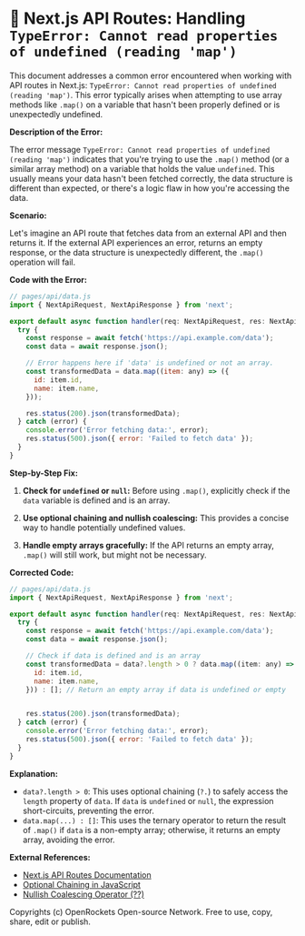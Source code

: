 # 🐞 Next.js API Routes: Handling `TypeError: Cannot read properties of undefined (reading 'map')`


This document addresses a common error encountered when working with API routes in Next.js: `TypeError: Cannot read properties of undefined (reading 'map')`. This error typically arises when attempting to use array methods like `.map()` on a variable that hasn't been properly defined or is unexpectedly undefined.

**Description of the Error:**

The error message `TypeError: Cannot read properties of undefined (reading 'map')` indicates that you're trying to use the `.map()` method (or a similar array method) on a variable that holds the value `undefined`.  This usually means your data hasn't been fetched correctly, the data structure is different than expected, or there's a logic flaw in how you're accessing the data.

**Scenario:**

Let's imagine an API route that fetches data from an external API and then returns it.  If the external API experiences an error, returns an empty response, or the data structure is unexpectedly different, the `.map()` operation will fail.


**Code with the Error:**

```javascript
// pages/api/data.js
import { NextApiRequest, NextApiResponse } from 'next';

export default async function handler(req: NextApiRequest, res: NextApiResponse) {
  try {
    const response = await fetch('https://api.example.com/data');
    const data = await response.json();

    // Error happens here if 'data' is undefined or not an array.
    const transformedData = data.map((item: any) => ({
      id: item.id,
      name: item.name,
    }));

    res.status(200).json(transformedData);
  } catch (error) {
    console.error('Error fetching data:', error);
    res.status(500).json({ error: 'Failed to fetch data' });
  }
}
```


**Step-by-Step Fix:**

1. **Check for `undefined` or `null`:** Before using `.map()`, explicitly check if the `data` variable is defined and is an array.

2. **Use optional chaining and nullish coalescing:** This provides a concise way to handle potentially undefined values.

3. **Handle empty arrays gracefully:**  If the API returns an empty array, `.map()` will still work, but might not be necessary.


**Corrected Code:**

```javascript
// pages/api/data.js
import { NextApiRequest, NextApiResponse } from 'next';

export default async function handler(req: NextApiRequest, res: NextApiResponse) {
  try {
    const response = await fetch('https://api.example.com/data');
    const data = await response.json();

    // Check if data is defined and is an array
    const transformedData = data?.length > 0 ? data.map((item: any) => ({
      id: item.id,
      name: item.name,
    })) : []; // Return an empty array if data is undefined or empty


    res.status(200).json(transformedData);
  } catch (error) {
    console.error('Error fetching data:', error);
    res.status(500).json({ error: 'Failed to fetch data' });
  }
}
```

**Explanation:**

* `data?.length > 0`: This uses optional chaining (`?.`) to safely access the `length` property of `data`. If `data` is `undefined` or `null`, the expression short-circuits, preventing the error.
* `data.map(...) : []`: This uses the ternary operator to return the result of `.map()` if `data` is a non-empty array; otherwise, it returns an empty array, avoiding the error.


**External References:**

* [Next.js API Routes Documentation](https://nextjs.org/docs/api-routes/introduction)
* [Optional Chaining in JavaScript](https://developer.mozilla.org/en-US/docs/Web/JavaScript/Reference/Operators/Optional_chaining)
* [Nullish Coalescing Operator (??)](https://developer.mozilla.org/en-US/docs/Web/JavaScript/Reference/Operators/Nullish_coalescing_operator)


Copyrights (c) OpenRockets Open-source Network. Free to use, copy, share, edit or publish.

